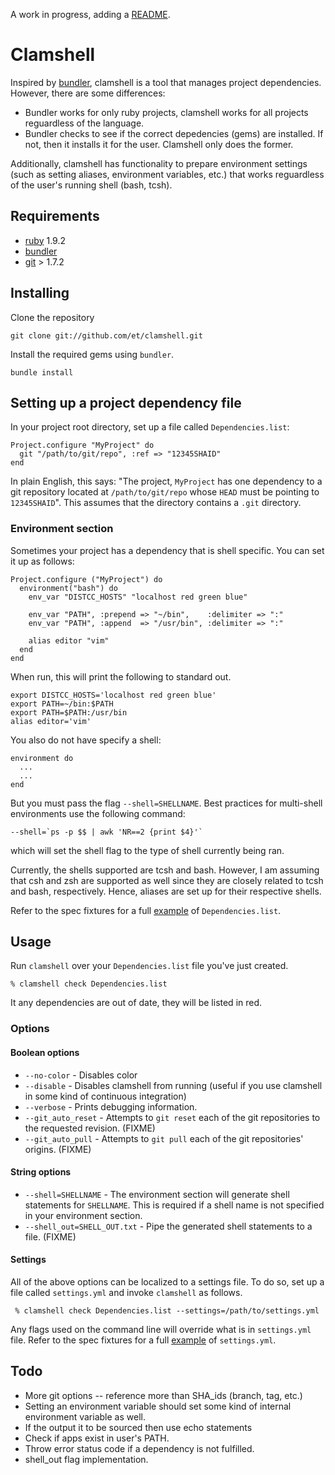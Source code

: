 A work in progress, adding a [README](http://tom.preston-werner.com/2010/08/23/readme-driven-development.html).

# Clamshell

Inspired by [bundler](http://gembundler.com), clamshell is a tool that manages
project dependencies. However, there are some differences:

* Bundler works for only ruby projects, clamshell works for all projects
  reguardless of the language.
* Bundler checks to see if the correct depedencies (gems) are installed. If
  not, then it installs it for the user. Clamshell only does the former.

Additionally, clamshell has functionality to prepare environment settings (such
as setting aliases, environment variables, etc.) that works reguardless of the
user's running shell (bash, tcsh).

## Requirements

* [ruby](http://www.ruby-lang.org/en/downloads/) 1.9.2
* [bundler](http://gembundler.com/)
* [git](http://git-scm.com/download) > 1.7.2

## Installing

Clone the repository

    git clone git://github.com/et/clamshell.git

Install the required gems using `bundler`.

    bundle install

## Setting up a project dependency file

In your project root directory, set up a file called `Dependencies.list`:

    Project.configure "MyProject" do
      git "/path/to/git/repo", :ref => "12345SHAID"
    end

In plain English, this says: "The project, `MyProject` has one dependency to a git
repository located at `/path/to/git/repo` whose `HEAD` must be pointing to `12345SHAID`".
This assumes that the directory contains a `.git` directory.

###  Environment section

Sometimes your project has a dependency that is shell specific. You can set it
up as follows:

    Project.configure ("MyProject") do
      environment("bash") do
        env_var "DISTCC_HOSTS" "localhost red green blue"

        env_var "PATH", :prepend => "~/bin",    :delimiter => ":"
        env_var "PATH", :append  => "/usr/bin", :delimiter => ":"

        alias editor "vim"
      end
    end

When run, this will print the following to standard out.

    export DISTCC_HOSTS='localhost red green blue'
    export PATH=~/bin:$PATH
    export PATH=$PATH:/usr/bin
    alias editor='vim'

You also do not have specify a shell:

    environment do
      ...
      ...
    end

But you must pass the flag `--shell=SHELLNAME`.
Best practices for multi-shell environments use the following command:

    --shell=`ps -p $$ | awk 'NR==2 {print $4}'`

which will set the shell flag to the type of shell currently being ran.

Currently, the shells supported are tcsh and bash. However, I am assuming that
csh and zsh are supported as well since they are closely related to tcsh and
bash, respectively. Hence, aliases are set up for their respective shells.

Refer to the spec fixtures for a full
[example](http://github.com/et/clamshell/blob/master/spec/fixtures/Dependencies.list)
of `Dependencies.list`.


## Usage

Run `clamshell` over your `Dependencies.list` file you've just created.

    % clamshell check Dependencies.list

It any dependencies are out of date, they will be listed in red.

### Options

#### Boolean options

* `--no-color`       - Disables color
* `--disable`        - Disables clamshell from running (useful if you use clamshell in some kind of continuous integration)
* `--verbose`        - Prints debugging information.
* `--git_auto_reset` - Attempts to `git reset` each of the git repositories to the requested revision. (FIXME)
* `--git_auto_pull`  - Attempts to `git pull` each of the git repositories' origins. (FIXME)

#### String options

* `--shell=SHELLNAME` - The environment section will generate shell statements for `SHELLNAME`. This is required if a shell name is not specified in your environment section.
* `--shell_out=SHELL_OUT.txt` - Pipe the generated shell statements to a file. (FIXME)

#### Settings

All of the above options can be localized to a settings file. To do so, set
up a file called `settings.yml` and invoke `clamshell` as follows.

     % clamshell check Dependencies.list --settings=/path/to/settings.yml

Any flags used on the command line will override what is in `settings.yml` file.
Refer to the spec fixtures for a full
[example](http://github.com/et/clamshell/blob/master/spec/fixtures/settings.yml)
of `settings.yml`.


## Todo

* More git options -- reference more than SHA_ids (branch, tag, etc.)
* Setting an environment variable should set some kind of internal environment variable as well.
* If the output it to be sourced then use echo statements
* Check if apps exist in user's PATH.
* Throw error status code if a dependency is not fulfilled.
* shell_out flag implementation.
